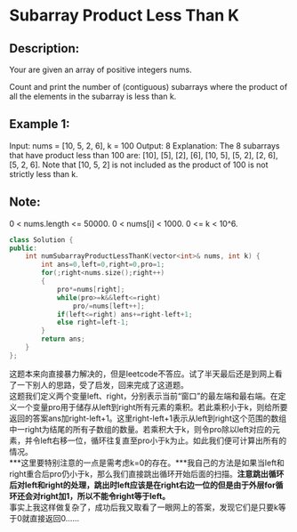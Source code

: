 Subarray Product Less Than K
============================
Description:
-----------------------------
Your are given an array of positive integers nums.

Count and print the number of (contiguous) subarrays where the product of all the elements in the subarray is less than k.

Example 1:
-----------------------
Input: nums = [10, 5, 2, 6], k = 100
Output: 8
Explanation: The 8 subarrays that have product less than 100 are: [10], [5], [2], [6], [10, 5], [5, 2], [2, 6], [5, 2, 6].
Note that [10, 5, 2] is not included as the product of 100 is not strictly less than k.

Note:
----------------------
0 < nums.length <= 50000.
0 < nums[i] < 1000.
0 <= k < 10^6.







```cpp
class Solution {
public:
    int numSubarrayProductLessThanK(vector<int>& nums, int k) {
        int ans=0,left=0,right=0,pro=1;
        for(;right<nums.size();right++)
        {
            pro*=nums[right];
            while(pro>=k&&left<=right) 
                pro/=nums[left++];
            if(left<=right) ans+=right-left+1;
            else right=left-1;
        }
        return ans;
    }
};
```
这题本来向直接暴力解决的，但是leetcode不答应。试了半天最后还是到网上看了一下别人的思路，受了启发，回来完成了这道题。<br>
这题我们定义两个变量left、right，分别表示当前“窗口”的最左端和最右端。在定义一个变量pro用于储存从left到right所有元素的乘积。若此乘积小于k，则给所要返回的答案ans加right-left+1。这里right-left+1表示从left到right这个范围的数组中一right为结尾的所有子数组的数量。若乘积大于k，则令pro除以left对应的元素，并令left右移一位，循环往复直至pro小于k为止。如此我们便可计算出所有的情况。<br>
***这里要特别注意的一点是需考虑k=0的存在。***我自己的方法是如果当left和right重合后pro仍小于k，那么我们直接跳出循环开始后面的扫描。**注意跳出循环后对left和right的处理，跳出时left应该是在right右边一位的但是由于外层for循环还会对right加1，所以不能令right等于left。**<br>
事实上我这样做复杂了，成功后我又取看了一眼网上的答案，发现它们是只要k等于0就直接返回0……
